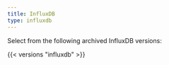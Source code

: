 ```yaml
---
title: InfluxDB
type: influxdb
---
```


Select from the following archived InfluxDB versions:

{{< versions "influxdb" >}}
